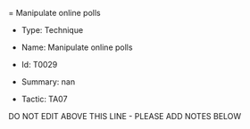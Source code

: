 = Manipulate online polls

* Type: Technique

* Name: Manipulate online polls

* Id: T0029

* Summary: nan

* Tactic: TA07

DO NOT EDIT ABOVE THIS LINE - PLEASE ADD NOTES BELOW
